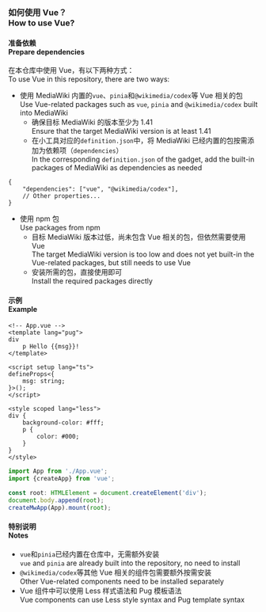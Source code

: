 ### 如何使用 Vue？<br>How to use Vue?

#### 准备依赖<br>Prepare dependencies

在本仓库中使用 Vue，有以下两种方式：<br>To use Vue in this repository, there are two ways:

-   使用 MediaWiki 内置的`vue`、`pinia`和`@wikimedia/codex`等 Vue 相关的包<br>Use Vue-related packages such as `vue`, `pinia` and `@wikimedia/codex` built into MediaWiki
    -   确保目标 MediaWiki 的版本至少为 1.41<br>Ensure that the target MediaWiki version is at least 1.41
    -   在小工具对应的`definition.json`中，将 MediaWiki 已经内置的包按需添加为依赖项（`dependencies`）<br>In the corresponding `definition.json` of the gadget, add the built-in packages of MediaWiki as dependencies as needed

```jsonc
{
	"dependencies": ["vue", "@wikimedia/codex"],
	// Other properties...
}
```

-   使用 npm 包<br>Use packages from npm
    -   目标 MediaWiki 版本过低，尚未包含 Vue 相关的包，但依然需要使用 Vue<br>The target MediaWiki version is too low and does not yet built-in the Vue-related packages, but still needs to use Vue
    -   安装所需的包，直接使用即可<br>Install the required packages directly

#### 示例<br>Example

```vue
<!-- App.vue -->
<template lang="pug">
div
	p Hello {{msg}}!
</template>

<script setup lang="ts">
defineProps<{
	msg: string;
}>();
</script>

<style scoped lang="less">
div {
	background-color: #fff;
	p {
		color: #000;
	}
}
</style>
```

```ts
import App from './App.vue';
import {createApp} from 'vue';

const root: HTMLElement = document.createElement('div');
document.body.append(root);
createMwApp(App).mount(root);
```

#### 特别说明<br>Notes

-   `vue`和`pinia`已经内置在仓库中，无需额外安装<br>`vue` and `pinia` are already built into the repository, no need to install
-   `@wikimedia/codex`等其他 Vue 相关的组件包需要额外按需安装<br>Other Vue-related components need to be installed separately
-   Vue 组件中可以使用 Less 样式语法和 Pug 模板语法<br>Vue components can use Less style syntax and Pug template syntax
